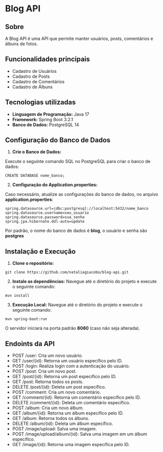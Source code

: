 # Blog API 

## Sobre

A Blog API é uma API que permite manter usuários, posts, comentários e álbuns de fotos.

## Funcionalidades principais

- Cadastro de Usuários
- Cadastro de Posts
- Cadastro de Comentários
- Cadastro de Álbuns

## Tecnologias utilizadas
- **Linguagem de Programação:** Java 17
- **Framework:** Spring Boot 3.2.1
- **Banco de Dados:** PostgreSQL 14

## Configuração do Banco de Dados

1. **Crie o Banco de Dados:**

  Execute o seguinte comando SQL no PostgreSQL para criar o banco de dados:
  
  ```
  CREATE DATABASE nome_banco;
  ```

2. **Configuração do Application.properties:**

  Caso necessário, atualize as configurações do banco de dados, no arquivo **application.properties**:
   
  ```
  spring.datasource.url=jdbc:postgresql://localhost:5432/nome_banco
  spring.datasource.username=seu_usuario
  spring.datasource.password=sua_senha
  spring.jpa.hibernate.ddl-auto=update
  ```
  Por padrão, o nome do banco de dados é **blog**, o usuário e senha são **postgres** 

## Instalação e Execução
1. **Clone o repositório:**
  ```
  git clone https://github.com/nataliagiacobo/blog-api.git
  ```
2. **Instale as dependências:**
Navegue até o diretório do projeto e execute o seguinte comando:
  ```
  mvn install
  ```
3. **Execução Local:**
Navegue até o diretório do projeto e execute o seguinte comando:
  ```
  mvn spring-boot:run
  ```
O servidor iniciará na porta padrão **8080** (caso não seja alterada).

## Endoints da API

- POST /user: Cria um novo usuário.
- GET /user/{id}: Retorna um usuário específico pelo ID.
- POST /login: Realiza login com a autenticação do usuário.
- POST /post: Cria um novo post.
- GET /post/{id}: Retorna um post específico pelo ID.
- GET /post: Retorna todos os posts.
- DELETE /post/{id}: Deleta um post específico.
- POST /comment: Cria um novo comentário.
- GET /comment/{id}: Retorna um comentário específico pelo ID.
- DELETE /comment/{id}: Deleta um comentário específico.
- POST /album: Cria um novo álbum.
- GET /album/{id}: Retorna um álbum específico pelo ID.
- GET /album: Retorna todos os álbuns.
- DELETE /album/{id}: Deleta um álbum específico.
- POST /image/upload: Salva uma imagem.
- POST /image/upload/album/{id}: Salva uma imagem em um álbum específico.
- GET /image/{id}: Retorna uma imagem específica pelo ID.

